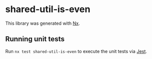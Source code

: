 # shared-util-is-even

This library was generated with [Nx](https://nx.dev).

## Running unit tests

Run `nx test shared-util-is-even` to execute the unit tests via [Jest](https://jestjs.io).
